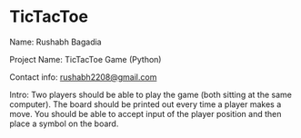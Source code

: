 # TicTacToe


Name: Rushabh Bagadia

Project Name: TicTacToe Game (Python)

Contact info: rushabh2208@gmail.com

Intro:	Two players should be able to play the game (both sitting at the same computer).
	The board should be printed out every time a player makes a move.
	You should be able to accept input of the player position and then place a symbol on the board.
